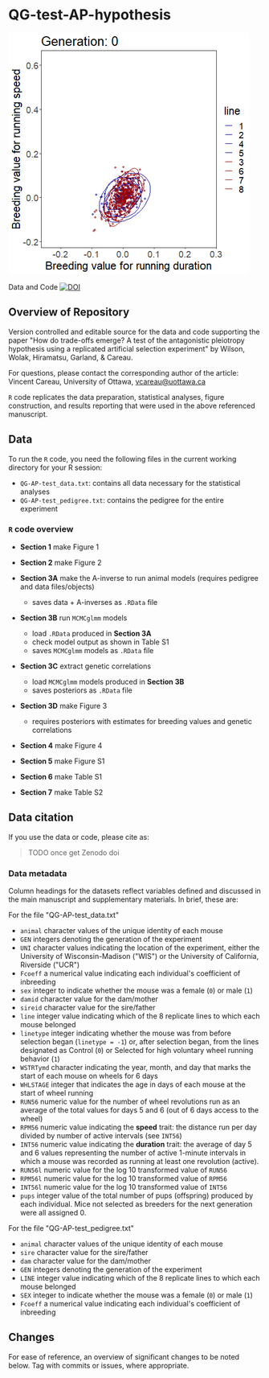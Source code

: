 # QG-test-AP-hypothesis

![trade-off evolution](./QG-AP-test_FigureS1_evolutionInMotion.gif)

Data and Code [![DOI](https://zenodo.org/badge/721354286.svg)](https://zenodo.org/doi/10.5281/zenodo.10182353)

## Overview of Repository

Version controlled and editable source for the data and code supporting the paper "How do trade-offs emerge? A test of the antagonistic pleiotropy hypothesis 
using a replicated artificial selection experiment" by Wilson, Wolak, Hiramatsu, Garland, & Careau.

For questions, please contact the corresponding author of the article:
Vincent Careau, University of Ottawa, vcareau@uottawa.ca


`R` code replicates the data preparation, statistical analyses, figure construction, and results reporting that were used in the above referenced manuscript.

## Data
To run the `R` code, you need the following files in the current working directory for your R session:
  - `QG-AP-test_data.txt`: contains all data necessary for the statistical analyses
  - `QG-AP-test_pedigree.txt`: contains the pedigree for the entire experiment

### `R` code overview
  - __Section 1__ make Figure 1
  
  - __Section 2__ make Figure 2
  
  - __Section 3A__ make the A-inverse to run animal models (requires pedigree and data files/objects)
    - saves data + A-inverses as `.RData` file
    
  - __Section 3B__ run `MCMCglmm` models
    - load `.RData` produced in __Section 3A__
    - check model output as shown in Table S1
    - saves `MCMCglmm` models as `.RData` file
    
  - __Section 3C__ extract genetic correlations
    - load `MCMCglmm` models produced in __Section 3B__
    - saves posteriors as `.RData` file
    
  - __Section 3D__ make Figure 3
    - requires posteriors with estimates for breeding values and genetic correlations
    
  - __Section 4__ make Figure 4
  
  - __Section 5__ make Figure S1
  
  - __Section 6__ make Table S1
  
  - __Section 7__ make Table S2



## Data citation
If you use the data or code, please cite as:

>TODO once get Zenodo doi

### Data metadata

Column headings for the datasets reflect variables defined and discussed in the main manuscript and supplementary materials. In brief, these are:

For the file "QG-AP-test_data.txt"
 - `animal` character values of the unique identity of each mouse
 - `GEN` integers denoting the generation of the experiment
 - `UNI` character values indicating the location of the experiment, either the University of Wisconsin-Madison ("WIS") or the University of California, Riverside ("UCR")
 - `Fcoeff` a numerical value indicating each individual's coefficient of inbreeding 
 - `sex` integer to indicate whether the mouse was a female (`0`) or male (`1`)
 - `damid` character value for the dam/mother
 - `sireid` character value for the sire/father
 - `line` integer value indicating which of the 8 replicate lines to which each mouse belonged
 - `linetype` integer indicating whether the mouse was from before selection began (`linetype = -1`) or, after selection began, from the lines designated as Control (`0`) or Selected for high voluntary wheel running behavior (`1`)
 - `WSTRTymd` character indicating the year, month, and day that marks the start of each mouse on wheels for 6 days 
 - `WHLSTAGE` integer that indicates the age in days of each mouse at the start of wheel running
 - `RUN56` numeric value for the number of wheel revolutions run as an average of the total values for days 5 and 6 (out of 6 days access to the wheel) 
 - `RPM56` numeric value indicating the __speed__ trait: the distance run per day divided by number of active intervals (see `INT56`)
 - `INT56` numeric value indicating the __duration__ trait: the average of day 5 and 6 values representing the number of active 1-minute intervals in which a mouse was recorded as running at least one revolution (active).
 - `RUN56l` numeric value for the log 10 transformed value of `RUN56` 
 - `RPM56l` numeric value for the log 10 transformed value of `RPM56`
 - `INT56l` numeric value for the log 10 transformed value of `INT56`
 - `pups` integer value of the total number of pups (offspring) produced by each individual. Mice not selected as breeders for the next generation were all assigned 0.
  

For the file "QG-AP-test_pedigree.txt"
 - `animal` character values of the unique identity of each mouse
 - `sire` character value for the sire/father
 - `dam` character value for the dam/mother
 - `GEN` integers denoting the generation of the experiment
 - `LINE` integer value indicating which of the 8 replicate lines to which each mouse belonged
 - `SEX` integer to indicate whether the mouse was a female (`0`) or male (`1`)
 - `Fcoeff` a numerical value indicating each individual's coefficient of inbreeding 
 

## Changes
For ease of reference, an overview of significant changes to be noted below. Tag with commits or issues, where appropriate.
